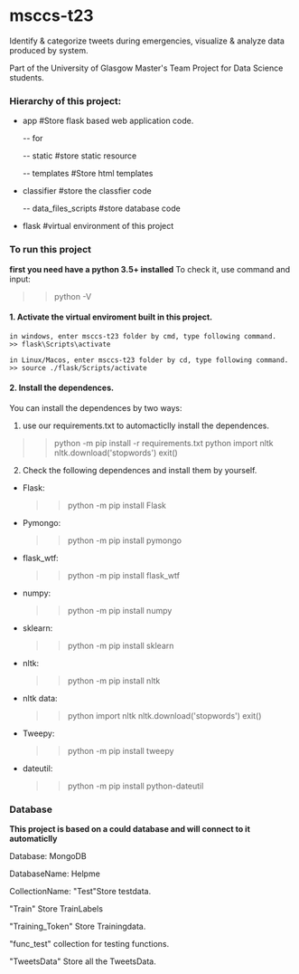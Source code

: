 # msccs-t23
Identify &amp; categorize tweets during emergencies, visualize &amp; analyze data produced by system.

Part of the University of Glasgow Master's Team Project for Data Science students.

### Hierarchy of this project:

- app #Store flask based web application code.

    -- for

    -- static #store static resource
 
    -- templates #Store html templates

 - classifier #store the classfier code
 
    -- data_files_scripts #store database code

 - flask #virtual environment of this project

### To run this project
**first you need have a python 3.5+ installed**
To check it, use command and input:
>> python -V
#### 1. Activate the virtual enviroment built in this project.
    in windows, enter msccs-t23 folder by cmd, type following command.
    >> flask\Scripts\activate
    
    in Linux/Macos, enter msccs-t23 folder by cd, type following command.
    >> source ./flask/Scripts/activate

#### 2. Install the dependences.
You can install the dependences by two ways:
1. use our requirements.txt to automacticlly install the dependences.
>> python -m pip install -r requirements.txt
>> python
>> import nltk
>> nltk.download('stopwords')
>> exit()

2. Check the following dependences and install them by yourself.

- Flask:
    >>python -m pip install Flask

- Pymongo:
    >>python -m pip install pymongo

- flask_wtf:
    >>python -m pip install flask_wtf

- numpy:
    >>python -m pip install numpy

- sklearn:
    >>python -m pip install sklearn

- nltk:
    >>python -m pip install nltk

- nltk data:
    >>python 
    >>import nltk
    >>nltk.download('stopwords')
    >>exit()
           
- Tweepy:
    >>python -m pip install tweepy

- dateutil:
    >>python -m pip install python-dateutil

### Database

**This project is based on a could database and will connect to it automaticlly**

Database: MongoDB

DatabaseName: Helpme

CollectionName:
"Test"Store testdata.

"Train" Store TrainLabels


"Training_Token" Store Trainingdata.


"func_test" collection for testing functions.

"TweetsData" Store all the TweetsData.
